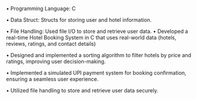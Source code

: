 •	Programming Language: C

•	Data Struct: Structs for storing user and hotel information.

•	File Handling: Used file I/O to store and retrieve user data.	•	Developed a real-time Hotel Booking System in C that uses real-world data (hotels, reviews, ratings, and contact details) 

•	Designed and implemented a sorting algorithm to filter hotels by price and ratings, improving user decision-making.

•	Implemented a simulated UPI payment system for booking confirmation, ensuring a seamless user experience.

•	Utilized file handling to store and retrieve user data securely.
